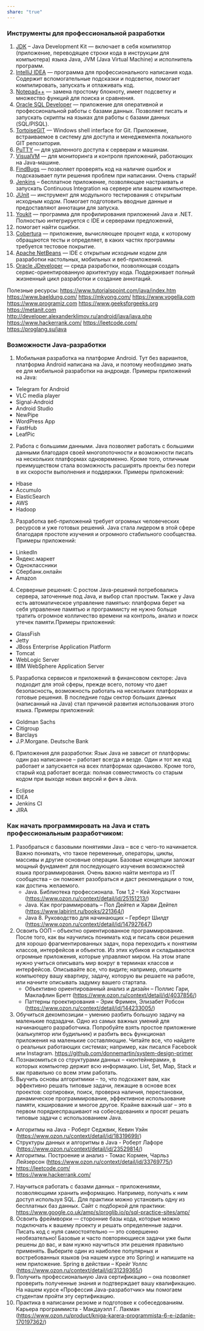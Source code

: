 ```yaml
---
share: "true"
---
```

### Инструменты для профессиональной разработки
1. [JDK](https://jdk.java.net/23/) – Java Development Kit — включает в себя компилятор (приложение, переводящее строки кода в инструкции для компьютера) языка Java, JVM (Java Virtual Machine) и исполнитель программ.
2. [IntelliJ IDEA](https://www.jetbrains.com/idea/buy/?section=discounts&billing=yearly) — программа для профессионального написания кода. Содержит вспомогательные подсказки и подсветки, помогает компилировать, запускать и отлаживать код.
3. [Notepad++](https://notepad-plus-plus.org/) — замена простому блокноту, имеет подсветку и множество функций для поиска и сравнения.
4. [Oracle SQL Developer](https://docs.oracle.com/en/database/oracle/sql-developer/index.html) — приложение для оперативной и профессиональной работы с базами данных. Позволяет писать и запускать скрипты на языках для работы с базами данных (SQL/PlSQL).
5. [TortoiseGIT](https://tortoisegit.org/) — Windows shell interface for Git. Приложение, встраиваемое в систему для доступа и менеджемента локального GIT репозитория.
6. [PuTTY](https://www.chiark.greenend.org.uk/~sgtatham/putty/latest.html) — для удаленного доступа к серверам и машинам.
7. [VisualVM](https://visualvm.github.io/download.html) — для мониторинга и контроля приложений, работающих на Java-машине.
8. [FindBugs](https://findbugs.sourceforge.net/downloads.html) — позволяет проверять код на наличие ошибок и подсказывает пути решения проблем при написании. Очень старый!
9. [Jenkins](https://www.jenkins.io/download/) – бесплатное приложение, позволяющее настраивать и запускать Continuous Integration на сервере или вашем компьютере.
10. [JUnit](https://junit.org/junit5/) — инструмент для модульного тестирования с открытым исходным кодом. Помогает подготовить вводные данные и предоставляют аннотации для запуска.
11. [Youkit](https://www.yourkit.com/java/profiler/download/) — программа для профилирования приложений Java и .NET. Полностью интегрируется с IDE и серверами предложений,
12. помогает найти ошибки.
13. [Cobertura](http://cobertura.github.io/cobertura/) — приложение, вычисляющее процент кода, к которому обращаются тесты и определяет, в каких частях программы требуется тестовое покрытие.
14. [Apache NetBeans](https://netbeans.apache.org/front/main/) — IDE с открытым исходным кодом для разработки настольных, мобильных и веб-приложений.
15. [Oracle JDeveloper](https://www.oracle.com/tools/downloads/jdeveloper-12c-downloads.html) — среда разработки, позволяющая создать сервис-ориентированную архитектуру кода. Поддерживает полный жизненный цикл разработки и создание аннотаций.

Полезные ресурсы:
https://www.tutorialspoint.com/java/index.htm
https://www.baeldung.com/
https://mkyong.com/
https://www.vogella.com
https://www.programiz.com
https://www.geeksforgeeks.org
https://metanit.com
http://developer.alexanderklimov.ru/android/java/java.php
https://www.hackerrank.com/
https://leetcode.com/
https://proglang.su/java
### Возможности Java-разработки

1. Мобильная разработка на платформе Android. Тут без вариантов, платформа Android написана на Java, и поэтому необходимо знать ее для мобильной разработки на андроиде. Примеры приложений на Java:
  - Telegram for Android
  - VLC media player
  - Signal-Android
  - Android Studio
  - NewPipe
  - WordPress App
  - FastHub
  - LeafPic
2. Работа с большими данными. Java позволяет работать с большими данными благодаря своей многопоточности и возможности писать на нескольких платформах одновременно. Кроме того, отличным преимуществом стала возможность расширять проекты без потери в их скорости выполнения и поддержки. Примеры приложений:
  - Hbase
  - Accumulo
  - ElasticSearch
  - AWS
  - Hadoop
3. Разработка веб-приложений требует огромных человеческих ресурсов и уже готовых решений. Java стала лидером в этой сфере благодаря простоте изучения и огромного стабильного сообщества. Примеры приложений:
  - LinkedIn
  - Яндекс.маркет
  - Одноклассники
  - Сбербанк.онлайн
  - Amazon
4. Серверные решения: С ростом Java-решений потребовались сервера, заточенные под Java, и выбор стал простым. Также у Java есть автоматическое управление памятью: платформа берет на себя управление памятью и программисту не нужно больше тратить огромное колличество времени на контроль, анализ и поиск утечек памяти.Примеры приложений:
  - GlassFish
  - Jetty
  - JBoss Enterprise Application Platform
  - Tomcat
  - WebLogic Server
  - IBM WebSphere Application Server
5. Разработка сервисов и приложений в финансовом секторе: Java подходит для этой сферы, прежде всего, потому что дает безопасность, возможность работать на нескольких платформах и готовые решения. В последние годы сектор больших данных (написанный на Java) стал причиной развития использования этого языка. Примеры приложений:
  - Goldman Sachs
  - Citigroup
  - Barclays
  - J.P.Morgane. Deutsche Bank
6. Приложения для разработки: Язык Java не зависит от платформы: один раз написанное – работает всегда и везде. Один и тот же код работает и запускается на всех платформах одинаково. Кроме того, старый код работает всегда: полная совместимость со старым кодом при выходе новых версий и фич в Java.
  - Eclipse
  - IDEA
  - Jenkins CI
  - JIRA

### Как начать программировать на Java и стать профессиональным разработчиком:
1. Разобраться с базовыми понятиями Java – все с чего-то начинается. Важно понимать, что такое переменные, операторы, циклы, массивы и другие основные операции. Базовые концепции заложат мощный фундамент для последующего изучения возможностей языка программирования. Очень важно найти ментора из IT сообщества – он поможет разобраться и даст рекомендации о том, как достичь желаемого.
   - Java. Библиотека профессионала. Том 1,2 – Кей Хорстманн (https://www.ozon.ru/context/detail/id/25151213/)
   - Java. Как программировать – Пол Дейтел и Харви Дейтел (https://www.labirint.ru/books/221364/)
   - Java 8. Руководство для начинающих – Герберт Шилдт (https://www.ozon.ru/context/detail/id/147927647)
2. Освоить ООП – объектно ориентированное программирование. После того, как вы научились понимать код и писать свои решения для хорошо фрагментированных задач, пора переходить к понятиям классов, интерфейсов и объектов. Из этих кубиков и складываются огромные приложения, которые управляют миром. На этом этапе нужно учиться описывать мир вокруг в терминах классов и интерфейсов. Описывайте все, что видите; например, опишите компьютеру вашу квартиру, задачу, которую вы решаете на работе, или начните описывать задумку вашего стартапа.
   - Объективно ориентированный анализ и дизайн – Поллис Гари, Маклафлин Бретт (https://www.ozon.ru/context/detail/id/4037856/)
   - Паттерны проектирования – Эрик Фримен, Элизабет Робсон (https://www.ozon.ru/context/detail/id/144233005/)
3. Обучиться декомпозиции – умению разбить большую задачу на маленькие подзадачи. Одно из самых важных умений для начинающего разработчика. Попробуйте взять простое приложение (калькулятор или будильник) и разбить весь функционал приложения на маленькие составляющие. Читайте все, что найдете о реальных работающих системах; например, как писался Facebook или Instagram. https://github.com/donnemartin/system-design-primer
4. Познакомиться со структурами данных – «контейнерами», в которых компьютер держит всю информацию. List, Set, Map, Stack и как правильно со всем этим работать.
5. Выучить основы алгоритмики – то, что подскажет вам, как эффективно решать типовые задачи, лежащие в основе всех проектов: сортировки, поиск, проверка наличия, перестановки, динамическое программирование, эффективное использование памяти, кэширование и многое другое. Крайне важный шаг – это в первом порядкеспрашивают на собеседованиях и просят решать типовые задачи с использованием Java.
  - Алгоритмы на Java - Роберт Седжвик, Кевин Уэйн (https://www.ozon.ru/context/detail/id/18319699/)
  - Структуры данных и алгоритмы в Java - Роберт Лафоре (https://www.ozon.ru/context/detail/id/23529814/)
  - Алгоритмы. Построение и анализ - Томас Кормен, Чарльз Лейзерсон (https://www.ozon.ru/context/detail/id/33769775/)
  - https://leetcode.com/
  - https://www.hackerrank.com/
7. Научиться работать с базами данных – приложениями, позволяющими хранить информацию. Например, получать к ним доступ используя SQL. Для практики можно установить одну из бесплатных баз данных. Сайт с подборкой для практики: https://www.google.co.uk/amp/s/proglib.io/p/sql-practice-sites/amp/
8. Освоить фреймворки — сторонние базы кода, которые можно подключать к вашему проекту и решать определенные задачи. Писать код с нуля самостоятельно — это совершенно необязательно! Базовые и часто повторяющиеся задачи уже были решены до вас, и вам нужно научиться эти решения правильно применять. Выберите один из наиболее популярных и востребованных языков (на нашем курсе это Spring) и напишите на нем приложение. Spring в действии – Крейг Уоллс (https://www.ozon.ru/context/detail/id/31239365/)
9. Получить профессиональную Java сертификацию – она позволяет проверить полученные знания и подтверждает вашу квалификацию. На нашем курсе «Профессия Java-разработчик» мы помогаем студентам пройти эту сертификацию.
10. Практика в написании резюме и подготовке к собеседованиям. Карьера программиста - Макдауэлл Г. Лакман (https://www.ozon.ru/product/kniga-karera-programmista-6-e-izdanie-170197362/)